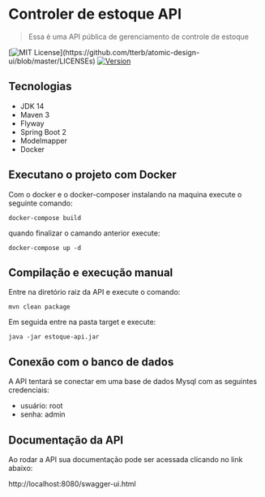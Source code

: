 # Controler de estoque API
> Essa é uma API pública de gerenciamento de controle de estoque 

[![MIT License](https://img.shields.io/apm/l/atomic-design-ui.svg?)](https://github.com/tterb/atomic-design-ui/blob/master/LICENSEs)
[![Version](https://badge.fury.io/gh/tterb%2FHyde.svg)](https://github.com/wennersgc/rh-api)

## Tecnologias

- JDK 14
- Maven 3
- Flyway
- Spring Boot 2
- Modelmapper
- Docker

## Executano o projeto com Docker
Com o docker e o docker-composer instalando na maquina execute o seguinte comando:

```shell script
docker-compose build
```

quando finalizar o camando anterior execute:

```shell script
docker-compose up -d
```

## Compilação e execução manual

Entre na diretório raiz da API e execute o comando:

```shell script
mvn clean package
```

Em seguida entre na pasta target e execute:

```shell script
java -jar estoque-api.jar
```

## Conexão com o banco de dados

A API tentará se conectar em uma base de dados Mysql com as seguintes credenciais:

- usuário: root
- senha: admin 

## Documentação da API

Ao rodar a API sua documentação pode ser acessada clicando no link abaixo:

http://localhost:8080/swagger-ui.html
